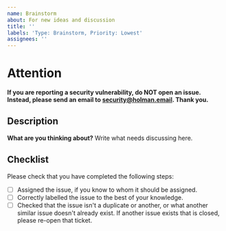 ```yaml
---
name: Brainstorm
about: For new ideas and discussion
title: ''
labels: 'Type: Brainstorm, Priority: Lowest'
assignees: ''
---
```


# Attention
**If you are reporting a security vulnerability, do NOT open an issue. Instead, please send an email to [security@holman.email](mailto:security@holman.email). Thank you.**

## Description
**What are you thinking about?**
Write what needs discussing here.

## Checklist
Please check that you have completed the following steps:
- [ ] Assigned the issue, if you know to whom it should be assigned.
- [ ] Correctly labelled the issue to the best of your knowledge.
- [ ] Checked that the issue isn't a duplicate or another, or what another similar issue doesn't already exist. If another issue exists that is closed, please re-open that ticket.